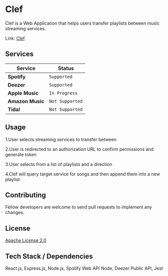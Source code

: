 # Clef

Clef is a Web Application that helps users transfer playlists between music streaming services.

Link: [Clef](https://clefproject.herokuapp.com/)

## Services

Service | Status
--- | --- 
**Spotify** | `Supported` 
**Deezer** | `Supported` 
**Apple Music** | `In Progress`
**Amazon Music** | `Not Supported`
**Tidal** | `Not Supported`


## Usage

1.User selects streaming services to transfer between

2.User is redirected to an authorization URL to confirm permissions and generate token

3.User selects from a list of playlists and a direction

4.Clef will query target service for songs and then append them into 
a new playlist


## Contributing

Fellow developers are welcome to send pull requests to implement any changes.

## License
[Apache License 2.0](https://choosealicense.com/licenses/apache-2.0/)

## Tech Stack / Dependencies
React.js, Express.js, Node.js, Spotify Web API Node, Deezer Public API, Jest
